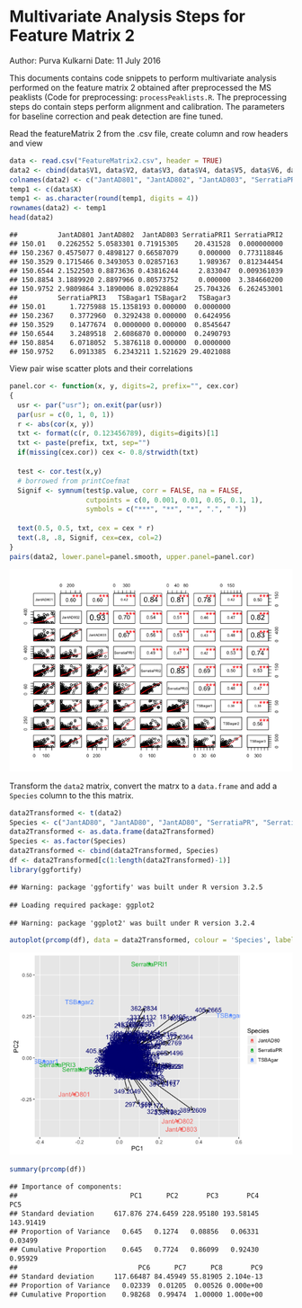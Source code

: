 Multivariate Analysis Steps for Feature Matrix 2
================

Author: Purva Kulkarni Date: 11 July 2016

This documents contains code snippets to perform multivariate analysis performed on the feature matrix 2 obtained after preprocessed the MS peaklists (Code for preprocessing: `processPeaklists.R`. The preprocessing steps do contain steps perform alignment and calibration. The parameters for baseline correction and peak detection are fine tuned.

Read the featureMatrix 2 from the .csv file, create column and row headers and view

``` r
data <- read.csv("FeatureMatrix2.csv", header = TRUE)
data2 <- cbind(data$V1, data$V2, data$V3, data$V4, data$V5, data$V6, data$V7, data$V8, data$V9)
colnames(data2) <- c("JantAD801", "JantAD802", "JantAD803", "SerratiaPRI1", "SerratiaPRI2", "SerratiaPRI3", "TSBagar1", "TSBagar2", "TSBagar3")
temp1 <- c(data$X)
temp1 <- as.character(round(temp1, digits = 4))
rownames(data2) <- temp1
head(data2)
```

    ##          JantAD801 JantAD802  JantAD803 SerratiaPRI1 SerratiaPRI2
    ## 150.01   0.2262552 5.0583301 0.71915305    20.431528  0.000000000
    ## 150.2367 0.4575077 0.4898127 0.66587079     0.000000  0.773118846
    ## 150.3529 0.1715466 0.3493053 0.02857163     1.989367  0.812344454
    ## 150.6544 2.1522503 0.8873636 0.43816244     2.833047  0.009361039
    ## 150.8854 3.1889920 2.8897966 0.80573752     0.000000  3.384660200
    ## 150.9752 2.9809864 3.1890006 8.02928864    25.704326  6.262453001
    ##          SerratiaPRI3   TSBagar1 TSBagar2   TSBagar3
    ## 150.01      1.7275988 15.1358193 0.000000  0.0000000
    ## 150.2367    0.3772960  0.3292438 0.000000  0.6424956
    ## 150.3529    0.1477674  0.0000000 0.000000  0.8545647
    ## 150.6544    3.2489518  2.6086870 0.000000  0.2490793
    ## 150.8854    6.0718052  5.3876118 0.000000  0.0000000
    ## 150.9752    6.0913385  6.2343211 1.521629 29.4021088

View pair wise scatter plots and their correlations

``` r
panel.cor <- function(x, y, digits=2, prefix="", cex.cor) 
{
  usr <- par("usr"); on.exit(par(usr)) 
  par(usr = c(0, 1, 0, 1)) 
  r <- abs(cor(x, y)) 
  txt <- format(c(r, 0.123456789), digits=digits)[1] 
  txt <- paste(prefix, txt, sep="") 
  if(missing(cex.cor)) cex <- 0.8/strwidth(txt) 
  
  test <- cor.test(x,y) 
  # borrowed from printCoefmat
  Signif <- symnum(test$p.value, corr = FALSE, na = FALSE, 
                   cutpoints = c(0, 0.001, 0.01, 0.05, 0.1, 1),
                   symbols = c("***", "**", "*", ".", " ")) 
  
  text(0.5, 0.5, txt, cex = cex * r) 
  text(.8, .8, Signif, cex=cex, col=2) 
}
pairs(data2, lower.panel=panel.smooth, upper.panel=panel.cor)
```

![](Multivariate_Analysis_FeatureMatrix_2_files/figure-markdown_github/unnamed-chunk-2-1.png)

Transform the `data2` matrix, convert the matrx to a `data.frame` and add a `Species` column to the this matrix.

``` r
data2Transformed <- t(data2)
Species <- c("JantAD80", "JantAD80", "JantAD80", "SerratiaPR", "SerratiaPR", "SerratiaPR", "TSBAgar", "TSBAgar", "TSBAgar")
data2Transformed <- as.data.frame(data2Transformed)
Species <- as.factor(Species)
data2Transformed <- cbind(data2Transformed, Species)
df <- data2Transformed[c(1:length(data2Transformed)-1)]
library(ggfortify)
```

    ## Warning: package 'ggfortify' was built under R version 3.2.5

    ## Loading required package: ggplot2

    ## Warning: package 'ggplot2' was built under R version 3.2.4

``` r
autoplot(prcomp(df), data = data2Transformed, colour = 'Species', label  =TRUE, label.size = 4, loadings = TRUE, loadings.colour = 'black', loadings.label = TRUE, loadings.label.size = 4, loadings.label.colour = 'Navyblue')
```

![](Multivariate_Analysis_FeatureMatrix_2_files/figure-markdown_github/unnamed-chunk-3-1.png)

``` r
summary(prcomp(df))
```

    ## Importance of components:
    ##                            PC1      PC2       PC3       PC4       PC5
    ## Standard deviation     617.876 274.6459 228.95180 193.58145 143.91419
    ## Proportion of Variance   0.645   0.1274   0.08856   0.06331   0.03499
    ## Cumulative Proportion    0.645   0.7724   0.86099   0.92430   0.95929
    ##                              PC6      PC7      PC8       PC9
    ## Standard deviation     117.66487 84.45949 55.81905 2.104e-13
    ## Proportion of Variance   0.02339  0.01205  0.00526 0.000e+00
    ## Cumulative Proportion    0.98268  0.99474  1.00000 1.000e+00
